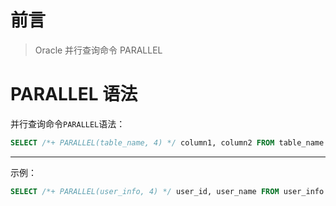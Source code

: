 # 前言

> Oracle 并行查询命令 PARALLEL

# PARALLEL 语法

并行查询命令`PARALLEL`语法：

```sql 
SELECT /*+ PARALLEL(table_name, 4) */ column1, column2 FROM table_name WHERE condition;
```

---

示例：

```sql
SELECT /*+ PARALLEL(user_info, 4) */ user_id, user_name FROM user_info WHERE user_id=1;
```